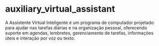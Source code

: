# auxiliary_virtual_assistant
A Assistente Virtual Inteligente é um programa de computador projetado para ajudar nas tarefas diárias e na organização pessoal, oferecendo suporte em agendas, lembretes, gerenciamento de tarefas, informações úteis e interação por voz ou texto.
